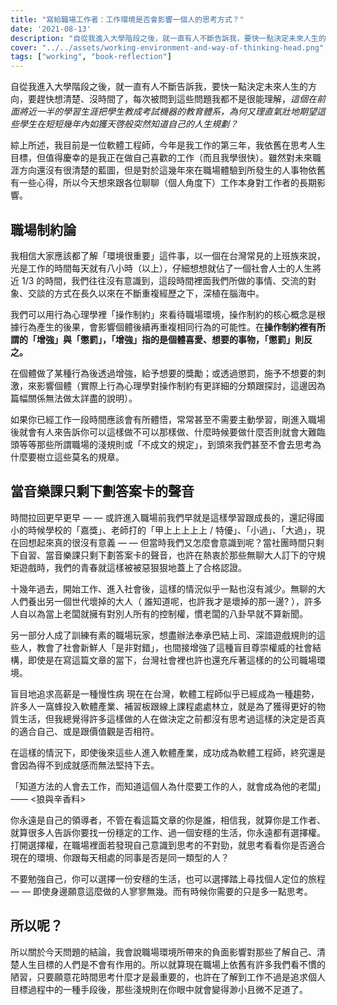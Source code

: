 ```yaml
---
title: "寫給職場工作者：工作環境是否會影響一個人的思考方式？"
date: '2021-08-13'
description: "自從我進入大學階段之後，就一直有人不斷告訴我，要快一點決定未來人生的方向，要趕快想清楚、沒時間了，每次被問到這些問題我都不是很能理解，_這個在前面將近一半的學習生涯把學生教成考試機器的教育體系，為何又理直氣壯地期望這些學生在短短幾年內如獲天啓般突然知道自己的人生規劃？"
cover: "../../assets/working-environment-and-way-of-thinking-head.png"
tags: ["working", "book-reflection"]
---
```


自從我進入大學階段之後，就一直有人不斷告訴我，要快一點決定未來人生的方向，要趕快想清楚、沒時間了，每次被問到這些問題我都不是很能理解，_這個在前面將近一半的學習生涯把學生教成考試機器的教育體系，為何又理直氣壯地期望這些學生在短短幾年內如獲天啓般突然知道自己的人生規劃？_

綜上所述，我目前是一位軟體工程師，今年是我工作的第三年，我依舊在思考人生目標，但值得慶幸的是我正在做自己喜歡的工作（而且我學很快）。雖然對未來職涯方向還沒有很清楚的藍圖，但是對於這幾年來在職場體驗到所發生的人事物依舊有一些心得，所以今天想來跟各位聊聊（個人角度下）工作本身對工作者的長期影響。

## 職場制約論

我相信大家應該都了解「環境很重要」這件事，以一個在台灣常見的上班族來說，光是工作的時間每天就有八小時（以上），仔細想想就佔了一個社會人士的人生將近 1/3 的時間，我們往往沒有意識到，這段時間裡面我們所做的事情、交流的對象、交談的方式在長久以來在不斷重複經歷之下，深植在腦海中。

我們可以用行為心理學裡「操作制約」來看待職場環境，操作制約的核心概念是根據行為產生的後果，會影響個體後續再重複相同行為的可能性。在**操作制約裡有所謂的「增強」與「懲罰」，「增強」指的是個體喜愛、想要的事物，「懲罰」則反之。**

在個體做了某種行為後透過增強，給予想要的獎勵；或透過懲罰，施予不想要的刺激，來影響個體（實際上行為心理學對操作制約有更詳細的分類跟探討，這邊因為篇幅關係無法做太詳盡的說明）。

如果你已經工作一段時間應該會有所體悟，常常甚至不需要主動學習，剛進入職場後就會有人來告訴你可以這樣做不可以那樣做、什麼時候要做什麼否則就會大難臨頭等等那些所謂職場的淺規則或「不成文的規定」，到頭來我們甚至不會去思考為什麼要樹立這些莫名的規章。

## 當音樂課只剩下劃答案卡的聲音

時間拉回更早更早 — — 或許進入職場前我們早就是這樣學習跟成長的，還記得國小的時候學校的「嘉獎」、老師打的「甲上上上上上 / 特優」、「小過」、「大過」，現在回想起來真的很沒有意義 — — 但當時我們又怎麼會意識到呢？當社團時間只剩下自習、當音樂課只剩下劃答案卡的聲音，也許在熱衷於那些無聊大人訂下的守規矩遊戲時，我們的青春就這樣被被惡狠狠地蓋上了合格認證。

十幾年過去，開始工作、進入社會後，這樣的情況似乎一點也沒有減少。無聊的大人們養出另一個世代壞掉的大人（ 誰知道呢，也許我才是壞掉的那一邊? ），許多人自以為當上老闆就擁有對別人所有的控制權，慣老闆的八卦早就不算新聞。

另一部分人成了訓練有素的職場玩家，想盡辦法奉承巴結上司、深諳遊戲規則的這些人，教會了社會新鮮人「是非對錯」，也間接增強了這種盲目尊崇權威的社會結構，即使是在寫這篇文章的當下，台灣社會裡也許也還充斥著這樣的的公司職場環境。

盲目地追求高薪是一種慢性病
現在在台灣，軟體工程師似乎已經成為一種趨勢，許多人一窩蜂投入軟體產業、補習板跟線上課程處處林立，就是為了獲得更好的物質生活，但我總覺得許多這樣做的人在做決定之前都沒有思考過這樣的決定是否真的適合自己、或是跟價值觀是否相符。

在這樣的情況下，即使後來這些人進入軟體產業，成功成為軟體工程師，終究還是會因為得不到成就感而無法堅持下去。

「知道方法的人會去工作，而知道這個人為什麼要工作的人，就會成為他的老闆」 —— \<狼與辛香料\>

你永遠是自己的領導者，不管在看這篇文章的你是誰，相信我，就算你是工作者、就算很多人告訴你要找一份穩定的工作、過一個安穩的生活，你永遠都有選擇權。打開選擇權，在職場裡面若發現自己意識到思考的不對勁，就思考看看你是否適合現在的環境、你跟每天相處的同事是否是同一類型的人？

不要勉強自己，你可以選擇一份安穩的生活，也可以選擇踏上尋找個人定位的旅程 — — 即使身邊願意這麼做的人寥寥無幾。而有時候你需要的只是多一點思考。

## 所以呢？

所以關於今天問題的結論，我會說職場環境所帶來的負面影響對那些了解自己、清楚人生目標的人們是不會有作用的。所以就算現在職場上依舊有許多我們看不慣的陋習，只要願意花時間思考什麼才是最重要的，也許在了解到工作不過是追求個人目標過程中的一種手段後，那些淺規則在你眼中就會變得渺小且微不足道了。
